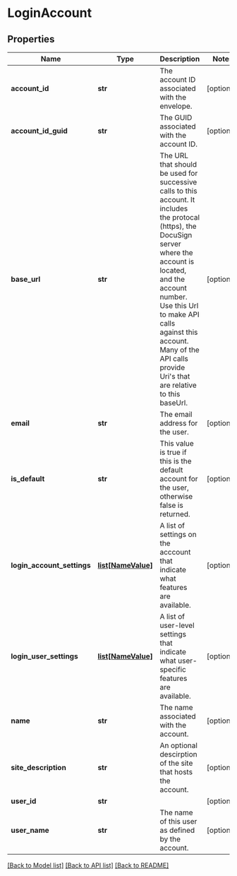 # LoginAccount

## Properties
Name | Type | Description | Notes
------------ | ------------- | ------------- | -------------
**account_id** | **str** | The account ID associated with the envelope. | [optional] 
**account_id_guid** | **str** | The GUID associated with the account ID. | [optional] 
**base_url** | **str** | The URL that should be used for successive calls to this account. It includes the protocal (https), the DocuSign server where the account is located, and the account number. Use this Url to make API calls against this account. Many of the API calls provide Uri&#39;s that are relative to this baseUrl. | [optional] 
**email** | **str** | The email address for the user. | [optional] 
**is_default** | **str** | This value is true if this is the default account for the user, otherwise false is returned. | [optional] 
**login_account_settings** | [**list[NameValue]**](NameValue.md) | A list of settings on the acccount that indicate what features are available. | [optional] 
**login_user_settings** | [**list[NameValue]**](NameValue.md) | A list of user-level settings that indicate what user-specific features are available. | [optional] 
**name** | **str** | The name associated with the account. | [optional] 
**site_description** | **str** | An optional descirption of the site that hosts the account. | [optional] 
**user_id** | **str** |  | [optional] 
**user_name** | **str** | The name of this user as defined by the account. | [optional] 

[[Back to Model list]](../README.md#documentation-for-models) [[Back to API list]](../README.md#documentation-for-api-endpoints) [[Back to README]](../README.md)


